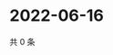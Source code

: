 # 2022-06-16

共 0 条

<!-- BEGIN WEIBO -->
<!-- 最后更新时间 Thu Jun 16 2022 02:02:02 GMT+0800 (China Standard Time) -->

<!-- END WEIBO -->
